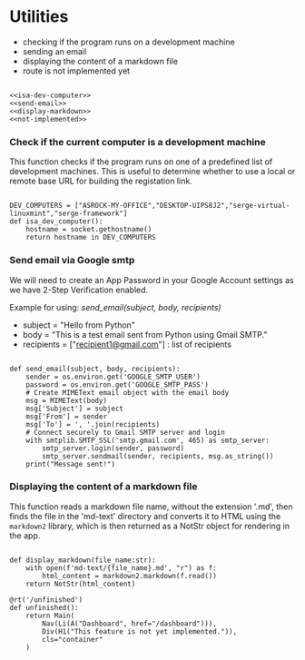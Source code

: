 # Utilities

- checking if the program runs on a development machine
- sending an email
- displaying the content of a markdown file
- route is not implemented yet

``` {.python #utilities-md}

<<isa-dev-computer>>
<<send-email>>
<<display-markdown>>
<<not-implemented>>
```

### Check if the current computer is a development machine

This function checks if the program runs on one of a predefined list of development machines. This is useful to determine whether to use a local or remote base URL for building the registation link.

``` {.python #isa-dev-computer}

DEV_COMPUTERS = ["ASROCK-MY-OFFICE","DESKTOP-UIPS8J2","serge-virtual-linuxmint","serge-framework"]
def isa_dev_computer():
    hostname = socket.gethostname()
    return hostname in DEV_COMPUTERS
```

### Send email via Google smtp

We will need to create an App Password in your Google Account settings as we have 2-Step Verification enabled.

Example for using: *send_email(subject, body, recipients)*

- subject = "Hello from Python"
- body = "This is a test email sent from Python using Gmail SMTP."
- recipients = ["recipient1@gmail.com"]  : list of recipients 

``` {.python #send-email}

def send_email(subject, body, recipients):
    sender = os.environ.get('GOOGLE_SMTP_USER') 
    password = os.environ.get('GOOGLE_SMTP_PASS')
    # Create MIMEText email object with the email body
    msg = MIMEText(body)
    msg['Subject'] = subject
    msg['From'] = sender
    msg['To'] = ', '.join(recipients)
    # Connect securely to Gmail SMTP server and login
    with smtplib.SMTP_SSL('smtp.gmail.com', 465) as smtp_server:
        smtp_server.login(sender, password)
        smtp_server.sendmail(sender, recipients, msg.as_string())
    print("Message sent!")
```

### Displaying the content of a markdown file

This function reads a markdown file name, without the extension '.md', then finds the file in the 'md-text' directory and converts it to HTML using the `markdown2` library, which is then returned as a NotStr object for rendering in the app.

``` {.python #display-markdown}

def display_markdown(file_name:str):
    with open(f'md-text/{file_name}.md', "r") as f:
        html_content = markdown2.markdown(f.read())
    return NotStr(html_content)
```

``` {.python #not-implemented}
@rt('/unfinished')
def unfinished():
    return Main(
        Nav(Li(A("Dashboard", href="/dashboard"))),
        Div(H1("This feature is not yet implemented.")),
        cls="container"
    )
```
